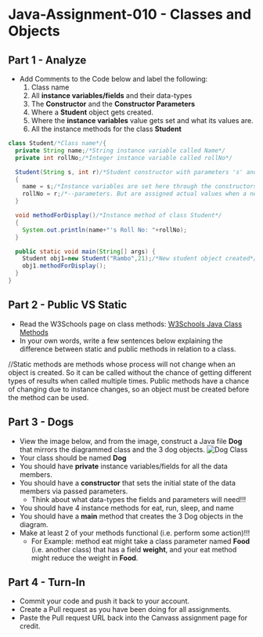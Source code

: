 # Java-Assignment-010 - Classes and Objects

## Part 1 - Analyze
* Add Comments to the Code below and label the following:
  1. Class name
  2. All **instance variables/fields** and their data-types
  3. The **Constructor** and the **Constructor Parameters**
  4. Where a **Student** object gets created.
  5. Where the **instance variables** value gets set and what its values are.
  6. All the instance methods for the class **Student**

```java
class Student/*Class name*/{
  private String name;/*String instance variable called Name*/
  private int rollNo;/*Integer instance variable called rollNo*/

  Student(String s, int r)/*Student constructor with parameters 's' and 'r'*/
  {
    name = s;/*Instance variables are set here through the constructors--*/
    rollNo = r;/*--parameters. But are assigned actual values when a new object is created.*/
  }

  void methodForDisplay()/*Instance method of class Student*/
  {
    System.out.println(name+"'s Roll No: "+rollNo);
  }

  public static void main(String[] args) {
    Student obj1=new Student("Rambo",21);/*New student object created*/
    obj1.methodForDisplay();
  }
}
```

## Part 2 - Public VS Static
* Read the W3Schools page on class methods: [W3Schools Java Class Methods](https://www.w3schools.com/java/java_class_methods.asp)
* In your own words, write a few sentences below explaining the difference between static and public methods in relation to a class.

//Static methods are methods whose process will not change when an object is created. So it can be called without the chance of getting different types of results when called multiple times. Public methods have a chance of changing due to instance changes, so an object must be created before the method can be used.

## Part 3 - Dogs
* View the image below, and from the image, construct a Java file **Dog** that mirrors the diagrammed class and the 3 dog objects.
![Dog Class](images/ClassVSObject.png)
* Your class should be named **Dog**
* You should have **private** instance variables/fields for all the data members.
* You should have a **constructor** that sets the initial state of the data members via passed parameters.
    * Think about what data-types the fields and parameters will need!!!
* You should have 4 instance methods for eat, run, sleep, and name
* You should have a **main** method that creates the 3 Dog objects in the diagram.
* Make at least 2 of your methods functional (i.e. perform some action)!!!
    * For Example: method eat might take a class parameter named **Food** (i.e. another class) that has a field **weight**, and your eat method might reduce the weight in **Food**.

## Part 4 - Turn-In
* Commit your code and push it back to your account.
* Create a Pull request as you have been doing for all assignments.
* Paste the Pull request URL back into the Canvass assignment page for credit.